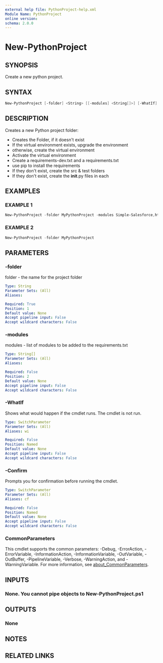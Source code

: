 ```yaml
---
external help file: PythonProject-help.xml
Module Name: PythonProject
online version:
schema: 2.0.0
---
```


# New-PythonProject

## SYNOPSIS
Create a new python project.

## SYNTAX

```powershell
New-PythonProject [-folder] <String> [[-modules] <String[]>] [-WhatIf] [-Confirm] [<CommonParameters>]
```

## DESCRIPTION

Creates a new Python project folder:

* Creates the Folder, if it doesn't exist
* If the virtual environment exists, upgrade the environment
* otherwise, create the virtual environment
* Activate the virtual environment
* Create a requirements-dev.txt and a requirements.txt
* use pip to install the requirements
* If they don't exist, create the src & test folders
* If they don't exist, create the __init__.py files in each

## EXAMPLES

### EXAMPLE 1

```powershell
New-PythonProject -folder MyPythonProject -modules Simple-Salesforce,httpx
```

### EXAMPLE 2

```powershell
New-PythonProject -folder MyPythonProject
```

## PARAMETERS

### -folder

folder - the name for the project folder

```yaml
Type: String
Parameter Sets: (All)
Aliases:

Required: True
Position: 1
Default value: None
Accept pipeline input: False
Accept wildcard characters: False
```

### -modules

modules - list of modules to be added to the requirements.txt

```yaml
Type: String[]
Parameter Sets: (All)
Aliases:

Required: False
Position: 2
Default value: None
Accept pipeline input: False
Accept wildcard characters: False
```

### -WhatIf

Shows what would happen if the cmdlet runs.
The cmdlet is not run.

```yaml
Type: SwitchParameter
Parameter Sets: (All)
Aliases: wi

Required: False
Position: Named
Default value: None
Accept pipeline input: False
Accept wildcard characters: False
```

### -Confirm

Prompts you for confirmation before running the cmdlet.

```yaml
Type: SwitchParameter
Parameter Sets: (All)
Aliases: cf

Required: False
Position: Named
Default value: None
Accept pipeline input: False
Accept wildcard characters: False
```

### CommonParameters

This cmdlet supports the common parameters: -Debug, -ErrorAction, -ErrorVariable, -InformationAction, -InformationVariable, -OutVariable, -OutBuffer, -PipelineVariable, -Verbose, -WarningAction, and -WarningVariable. For more information, see [about_CommonParameters](http://go.microsoft.com/fwlink/?LinkID=113216).

## INPUTS

### None. You cannot pipe objects to New-PythonProject.ps1

## OUTPUTS

### None

## NOTES

## RELATED LINKS
